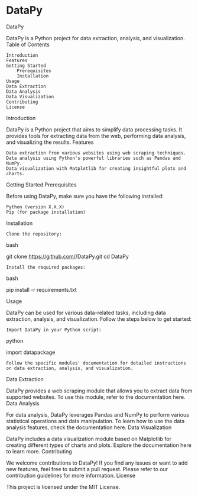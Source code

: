 # DataPy

DataPy

DataPy is a Python project for data extraction, analysis, and visualization.
Table of Contents

    Introduction
    Features
    Getting Started
        Prerequisites
        Installation
    Usage
    Data Extraction
    Data Analysis
    Data Visualization
    Contributing
    License

Introduction

DataPy is a Python project that aims to simplify data processing tasks. It provides tools for extracting data from the web, performing data analysis, and visualizing the results.
Features

    Data extraction from various websites using web scraping techniques.
    Data analysis using Python's powerful libraries such as Pandas and NumPy.
    Data visualization with Matplotlib for creating insightful plots and charts.

Getting Started
Prerequisites

Before using DataPy, make sure you have the following installed:

    Python (version X.X.X)
    Pip (for package installation)

Installation

    Clone the repository:

bash

git clone https://github.com/<username>/DataPy.git
cd DataPy

    Install the required packages:

bash

pip install -r requirements.txt

Usage

DataPy can be used for various data-related tasks, including data extraction, analysis, and visualization. Follow the steps below to get started:

    Import DataPy in your Python script:

python

import datapackage

    Follow the specific modules' documentation for detailed instructions on data extraction, analysis, and visualization.

Data Extraction

DataPy provides a web scraping module that allows you to extract data from supported websites. To use this module, refer to the documentation here.
Data Analysis

For data analysis, DataPy leverages Pandas and NumPy to perform various statistical operations and data manipulation. To learn how to use the data analysis features, check the documentation here.
Data Visualization

DataPy includes a data visualization module based on Matplotlib for creating different types of charts and plots. Explore the documentation here to learn more.
Contributing

We welcome contributions to DataPy! If you find any issues or want to add new features, feel free to submit a pull request. Please refer to our contribution guidelines for more information.
License

This project is licensed under the MIT License.
